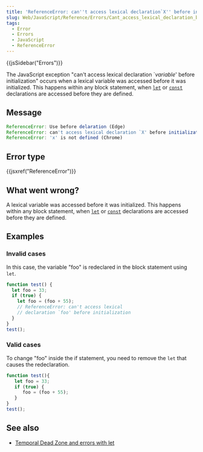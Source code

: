 ```yaml
---
title: 'ReferenceError: can''t access lexical declaration`X'' before initialization'
slug: Web/JavaScript/Reference/Errors/Cant_access_lexical_declaration_before_init
tags:
  - Error
  - Errors
  - JavaScript
  - ReferenceError
---
```

{{jsSidebar("Errors")}}

The JavaScript exception "can't access lexical declaration \`*variable*' before
initialization" occurs when a lexical variable was accessed before it was
initialized. This happens within any block statement, when
[`let`](/en-US/docs/Web/JavaScript/Reference/Statements/let) or
[`const`](/en-US/docs/Web/JavaScript/Reference/Statements/const) declarations
are accessed before they are defined.

## Message

```js
ReferenceError: Use before delaration (Edge)
ReferenceError: can't access lexical declaration `X' before initialization (Firefox)
ReferenceError: 'x' is not defined (Chrome)
```

## Error type

{{jsxref("ReferenceError")}}

## What went wrong?

A lexical variable was accessed before it was initialized. This happens within
any block statement, when
[`let`](/en-US/docs/Web/JavaScript/Reference/Statements/let) or
[`const`](/en-US/docs/Web/JavaScript/Reference/Statements/const) declarations
are accessed before they are defined.

## Examples

### Invalid cases

In this case, the variable "foo" is redeclared in the block statement using
`let`.

```js example-bad
function test() {
  let foo = 33;
  if (true) {
    let foo = (foo + 55);
    // ReferenceError: can't access lexical
    // declaration `foo' before initialization
  }
}
test();
```

### Valid cases

To change "foo" inside the if statement, you need to remove the `let` that
causes the redeclaration.

```js example-good
function test(){
   let foo = 33;
   if (true) {
      foo = (foo + 55);
   }
}
test();
```

## See also

*   [Temporal Dead Zone and errors with let](/en-US/docs/Web/JavaScript/Reference/Statements/let#temporal_dead_zone_and_errors_with_let)
